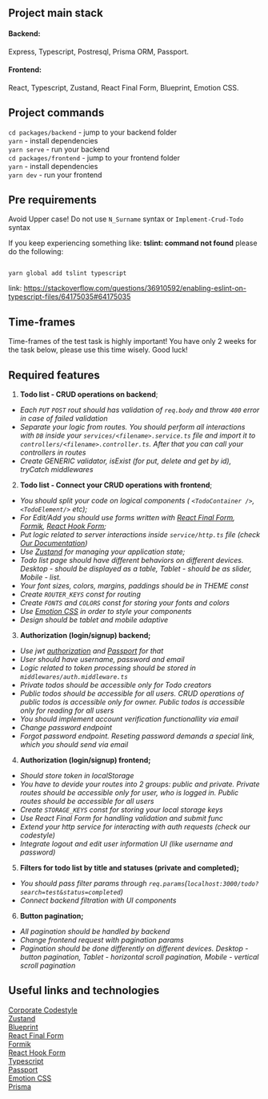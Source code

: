 
## Project main stack

#### Backend:

Express, Typescript, Postresql, Prisma ORM, Passport. </br>

#### Frontend:

React, Typescript, Zustand, React Final Form, Blueprint, Emotion CSS.

## Project commands

`cd packages/backend` - jump to your backend folder <br />
`yarn` - install dependencies <br />
`yarn serve` - run your backend <br />
`cd packages/frontend` - jump to your frontend folder <br />
`yarn` - install dependencies <br />
`yarn dev` - run your frontend <br />

## Pre requirements

Avoid Upper case! Do not use `N_Surname` syntax or `Implement-Crud-Todo` syntax

If you keep experiencing something like: **tslint: command not found**
please do the following:

```

yarn global add tslint typescript

```

link: https://stackoverflow.com/questions/36910592/enabling-eslint-on-typescript-files/64175035#64175035

## Time-frames

Time-frames of the test task is highly important! You have only 2 weeks for the task below, please use this time wisely. Good luck!

## Required features

1. **Todo list - CRUD operations on backend**;

- _Each `PUT` `POST` rout should has validation of `req.body` and throw `400` error in case of failed validation_
- _Separate your logic from routes. You should perform all interactions with `DB` inside your `services/<filename>.service.ts` file and import it to `controllers/<filename>.controller.ts`. After that you can call your controllers in routes_
- _Create GENERIC validator, isExist (for put, delete and get by id), tryCatch middlewares_

2. **Todo list - Connect your CRUD operations with frontend**;

- _You should split your code on logical components ( `<TodoContainer />`, `<TodoElement/>` etc);_
- _For Edit/Add you should use forms written with [React Final Form](https://final-form.org/docs/react-final-form/getting-started), [Formik](https://formik.org/docs/overview), [React Hook Form](https://www.react-hook-form.com/get-started);_
- _Put logic related to server interactions inside `service/http.ts` file (check [Our Documentation](https://github.com/CodeGeneration-2020/code-generation-code-style/blob/main/docs/javascript.md#server-interactions-))_
- _Use [Zustand](https://docs.pmnd.rs/zustand/getting-started/introduction) for managing your application state;_
- _Todo list page should have different behaviors on different devices. Desktop - should be displayed as a table, Tablet - should be as slider, Mobile - list._
- _Your font sizes, colors, margins, paddings should be in THEME const_
- _Create `ROUTER_KEYS` const for routing_
- _Create `FONTS` and `COLORS` const for storing your fonts and colors_
- _Use [Emotion CSS](https://emotion.sh/docs/introduction) in order to style your components_
- _Design should be tablet and mobile adaptive_

3. **Authorization (login/signup) backend;**

- _Use jwt [authorization](https://nodejsdev.ru/doc/jwt/) and [Passport](http://www.passportjs.org/) for that_
- _User should have username, password and email_
- _Logic related to token processing should be stored in `middlewares/auth.middleware.ts`_
- _Private todos should be accessible only for Todo creators_
- _Public todos should be accessible for all users. CRUD operations of public todos is accessible only for owner. Public todos is accessible only for reading for all users_
- _You should implement account verification functionallity via email_
- _Change password endpoint_
- _Forgot password endpoint. Reseting password demands a special link, which you should send via email_

4. **Authorization (login/signup) frontend;**

- _Should store token in localStorage_
- _You have to devide your routes into 2 groups: public and private. Private routes should be accessible only for user, who is logged in. Public routes should be accessible for all users_
- _Create `STORAGE_KEYS` const for storing your local storage keys_
- _Use React Final Form for handling validation and submit func_
- _Extend your http service for interacting with auth requests (check our codestyle)_
- _Integrate logout and edit user information UI (like username and password)_

5. **Filters for todo list by title and statuses (private and completed);**

- _You should pass filter params through `req.params`(`localhost:3000/todo?search=test&status=completed`)_
- _Connect backend filtration with UI components_

6. **Button pagination;**

- _All pagination should be handled by backend_
- _Change frontend request with pagination params_
- _Pagination should be done differently on different devices. Desktop - button pagination, Tablet - horizontal scroll pagination, Mobile - vertical scroll pagination_


## Useful links and technologies

[Corporate Codestyle](https://github.com/CodeGeneration-2020/code-generation-code-style) <br />
[Zustand](https://docs.pmnd.rs/zustand/getting-started/introduction) <br />
[Blueprint](https://blueprintjs.com/docs/#blueprint/getting-started) <br />
[React Final Form](https://final-form.org/docs/react-final-form/getting-started) <br />
[Formik](https://formik.org/docs/overview) <br />
[React Hook Form](https://www.react-hook-form.com/get-started) <br />
[Typescript](https://www.typescriptlang.org/docs/handbook/typescript-in-5-minutes.html)  <br /> 
[Passport](http://www.passportjs.org/) <br />
[Emotion CSS](https://emotion.sh/docs/introduction) <br />
[Prisma](https://www.prisma.io/docs/orm/overview/introduction) <br />

```

```
